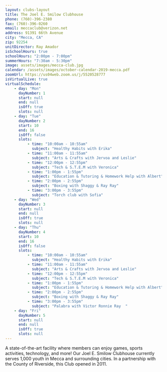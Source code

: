```yaml
---
layout: clubs-layout
title: The Joel E. Smilow Clubhouse
phone: (760)-396-2380
fax: (760)-396-0260
email: meccaclub@verizon.net
address: 91391 66th Avenue
city: "Mecca, CA"
zip: 92254
unitDirector: Ray Amador
isSchoolHours: true
schoolHours: "2:00pm - 7:00pm"
summerHours: "7:30am - 5:30pm"
image: assets/images/mecca-club.jpg
calendar: /assets/images/october-calendar-2019-mecca.pdf
zoomUrl: https://us04web.zoom.us/j/5520528777
isVirtualLive: true
virtualSchedule:
    - day: "Mon"
      dayNumber: 1
      start: null
      end: null
      isOff: true
      slots: null
    - day: "Tue"
      dayNumber: 2
      start: 10
      end: 16
      isOff: false
      slots:
          - time: "10:00am - 10:55am"
            subject: "Healthy Habits with Erika"
          - time: "11:00am - 11:55am"
            subject: "Arts & Crafts with Jervoa and Leslie"
          - time: "12:00pm - 12:55pm"
            subject: "Tech & S.T.E.M with Veronica"
          - time: "1:00pm - 1:55pm"
            subject: "Education & Tutoring & Homework Help with Albert"
          - time: "2:00pm - 2:55pm"
            subject: "Boxing with Shaggy & Ray Ray"
          - time: "3:00pm - 3:55pm"
            subject: "Torch club with Sofia"
    - day: "Wed"
      dayNumber: 3
      start: null
      end: null
      isOff: true
      slots: null
    - day: "Thu"
      dayNumber: 4
      start: 10
      end: 16
      isOff: false
      slots:
          - time: "10:00am - 10:55am"
            subject: "Healthy Habits with Erika"
          - time: "11:00am - 11:55am"
            subject: "Arts & Crafts with Jervoa and Leslie"
          - time: "12:00pm - 12:55pm"
            subject: "Tech & S.T.E.M with Veronica"
          - time: "1:00pm - 1:55pm"
            subject: "Education & Tutoring & Homework Help with Albert"
          - time: "2:00pm - 2:55pm"
            subject: "Boxing with Shaggy & Ray Ray"
          - time: "3:00pm - 3:55pm"
            subject: "Palabra with Victor Ronnie Ray  "
    - day: "Fri"
      dayNumber: 5
      start: null
      end: null
      isOff: true
      slots: null
---
```


A state-of-the-art facility where members can enjoy games, sports activities, technology, and more! Our Joel E. Smilow Clubhouse currently serves 1,000 youth in Mecca and surrounding cities. In a partnership with the County of Riverside, this Club opened in 2011.

